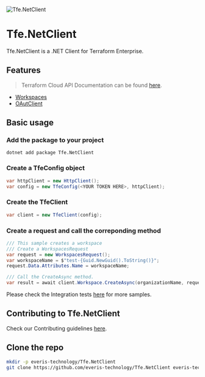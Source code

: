 ![Tfe.NetClient](https://github.com/everis-technology/Tfe.NetClient/workflows/Tfe.NetClient/badge.svg)

# Tfe.NetClient

Tfe.NetClient is a .NET Client for Terraform Enterprise.

## Features

> Terraform Cloud API Documentation can be found [here](https://www.terraform.io/docs/cloud/api/index.html).

* [Workspaces](src/Tfe.NetClient/Features/Workspaces/README.md)
* [OAutClient](src/Tfe.NetClient/Features/OAutClient/README.md)

## Basic usage

### Add the package to your project

``` shell
dotnet add package Tfe.NetClient
``` 

### Create a **TfeConfig** object

``` csharp
var httpClient = new HttpClient();
var config = new TfeConfig(<YOUR TOKEN HERE>, httpClient);
``` 

### Create the **TfeClient**

``` csharp
var client = new TfeClient(config);
```

### Create a request and call the correponding method

``` csharp
/// This sample creates a workspace
/// Create a WorkspacesRequest
var request = new WorkspacesRequest();
var workspaceName = $"test-{Guid.NewGuid().ToString()}";
request.Data.Attributes.Name = workspaceName;

/// Call the CreateAsync method.
var result = await client.Workspace.CreateAsync(organizationName, request);
```

Please check the Integration tests [here](test/Tfe.NetClient.Test.Integration) for more samples.

## Contributing to Tfe.NetClient

Check our Contributing guidelines [here](CONTRIBUTING.md).
 
## Clone the repo

```bash
mkdir -p everis-technology/Tfe.NetClient
git clone https://github.com/everis-technology/Tfe.NetClient everis-technology/Tfe.NetClient
```